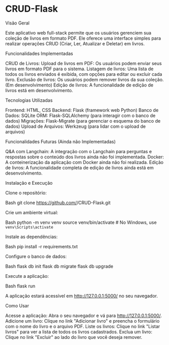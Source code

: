 # CRUD-Flask

Visão Geral

Este aplicativo web full-stack permite que os usuários gerenciem sua coleção de livros em formato PDF. Ele oferece uma interface simples para realizar operações CRUD (Criar, Ler, Atualizar e Deletar) em livros.

Funcionalidades Implementadas

CRUD de Livros:
Upload de livros em PDF: Os usuários podem enviar seus livros em formato PDF para o sistema.
Listagem de livros: Uma lista de todos os livros enviados é exibida, com opções para editar ou excluir cada livro.
Exclusão de livros: Os usuários podem remover livros da sua coleção.
(Em desenvolvimento) Edição de livros: A funcionalidade de edição de livros está em desenvolvimento.

Tecnologias Utilizadas

Frontend: HTML, CSS
Backend: Flask (framework web Python)
Banco de Dados: SQLite
ORM: Flask-SQLAlchemy (para interagir com o banco de dados)
Migrações: Flask-Migrate (para gerenciar o esquema do banco de dados)
Upload de Arquivos: Werkzeug (para lidar com o upload de arquivos)

Funcionalidades Futuras (Ainda não Implementadas)

Q&A com Langchain: A integração com o Langchain para perguntas e respostas sobre o conteúdo dos livros ainda não foi implementada.
Docker: A conteinerização da aplicação com Docker ainda não foi realizada.
Edição de livros: A funcionalidade completa de edição de livros ainda está em desenvolvimento.

Instalação e Execução

Clone o repositório:

Bash
git clone https://github.com/<seu-usuario>/CRUD-Flask.git 

Crie um ambiente virtual:

Bash
python -m venv venv
source venv/bin/activate  # No Windows, use `venv\Scripts\activate`

Instale as dependências:

Bash
pip install -r requirements.txt   


Configure o banco de dados:

Bash
flask db init
flask db migrate
flask db upgrade

Execute a aplicação:

Bash
flask run

A aplicação estará acessível em http://127.0.0.1:5000/ no seu navegador.

Como Usar

Acesse a aplicação: Abra o seu navegador e vá para http://127.0.0.1:5000/.
Adicione um livro: Clique no link "Adicionar livro" e preencha o formulário com o nome do livro e o arquivo PDF.
Liste os livros: Clique no link "Listar livros" para ver a lista de todos os livros cadastrados.
Exclua um livro: Clique no link "Excluir" ao lado do livro que você deseja remover.
